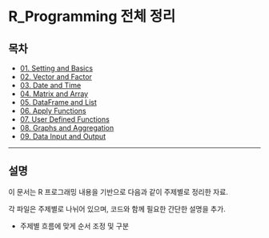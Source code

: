 # R_Programming 전체 정리

## 목차

- [01. Setting and Basics](./01_Setting_and_Basics.md)
- [02. Vector and Factor](./02_Vector_and_Factor.md)
- [03. Date and Time](./03_Date_and_Time.md)
- [04. Matrix and Array](./04_Matrix_and_Array.md)
- [05. DataFrame and List](./05_DataFrame_and_List.md)
- [06. Apply Functions](./06_Apply_Functions.md)
- [07. User Defined Functions](./07_UserDefined_Functions.md)
- [08. Graphs and Aggregation](./08_Graphs_and_Aggregation.md)
- [09. Data Input and Output](./09_Data_Input_Output.md)

---

## 설명

이 문서는 R 프로그래밍  내용을 기반으로 다음과 같이 주제별로 정리한 자료.

각 파일은 주제별로 나뉘어 있으며, 코드와 함께 필요한 간단한 설명을 추가.

- 주제별 흐름에 맞게 순서 조정 및 구분


